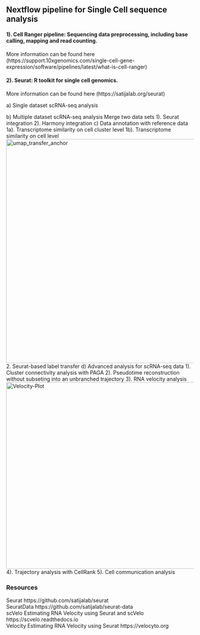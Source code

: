 <h2> Nextflow pipeline for Single Cell sequence analysis </h2>

<h4>1). Cell Ranger pipeline: Sequencing data preprocessing, including base calling, mapping and read counting.</h4> More information can be found here (https://support.10xgenomics.com/single-cell-gene-expression/software/pipelines/latest/what-is-cell-ranger)

<h4>2). Seurat: R toolkit for single cell genomics. </h4> More information can be found here (https://satijalab.org/seurat)

a) Single dataset scRNA-seq analysis

b) Multiple dataset scRNA-seq analysis
  Merge two data sets
    1). Seurat integration
    2). Harmony integration
c) Data annotation with reference data
    1a). Transcriptome similarity on cell cluster level
    1b). Transcriptome similarity on cell level
      <img width="600" height="600" alt="umap_transfer_anchor" src="https://github.com/user-attachments/assets/b7eb68f3-f09e-48a8-bab0-6ee8546f24ca" />
    2. Seurat-based label transfer
d) Advanced analysis for scRNA-seq data
    1). Cluster connectivity analysis with PAGA
    2). Pseudotime reconstruction without subseting into an unbranched trajectory
    3). RNA velocity analysis
    <img width="600" height="500" alt="Velocity-Plot" src="https://github.com/user-attachments/assets/44d90282-b064-4ac8-9b33-83e2e664475a" />
    4). Trajectory analysis with CellRank
    5). Cell communication analysis

   
<h3>Resources</h3>
Seurat https://github.com/satijalab/seurat</br>
SeuratData https://github.com/satijalab/seurat-data</br>
scVelo Estimating RNA Velocity using Seurat and scVelo https://scvelo.readthedocs.io</br>
Velocity Estimating RNA Velocity using Seurat https://velocyto.org</br>
